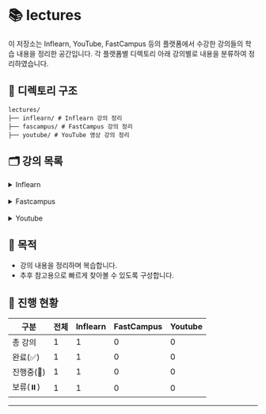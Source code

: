 # 📚 lectures

이 저장소는 Inflearn, YouTube, FastCampus 등의 플랫폼에서 수강한 강의들의 학습 내용을 정리한 공간입니다. 각 플랫폼별 디렉토리 아래 강의별로 내용을 분류하여 정리하였습니다.

## 📁 디렉토리 구조

```plaintext
lectures/
├── inflearn/ # Inflearn 강의 정리
├── fascampus/ # FastCampus 강의 정리
├── youtube/ # YouTube 영상 강의 정리
```

## 🗂️ 강의 목록

<details>
<summary>Inflearn</summary>
<div markdown="1">

이 디렉토리는 [인프런(Inflearn)](https://www.inflearn.com) 플랫폼에서 수강한 강의들을 정리한 공간입니다. 강의별 디렉토리에는 실습 코드, 요약 노트, 참고 링크 등을 포함하고 있습니다.

## 📋 강의 목록

| No | 썸네일                                                                                                                                      | 강의명    | 강사명 | 디렉토리                                                    | 상태   | 비고 |
|----|------------------------------------------------------------------------------------------------------------------------------------------|--------|-----|---------------------------------------------------------|------|----|
| 01 | <img src="https://cdn.inflearn.com/public/courses/327744/cover/de286689-c862-424e-b99d-8407918be912/327744-eng.png?f=avif" width="200"/> | 스프링 배치 | 정수원 | [inflearn-spring-batch](inflearn/inflearn-spring-batch) | ✅ 완료 |    |

</div>
</details>
<br/>
<details>
<summary>Fastcampus</summary>
<div markdown="1">

이 디렉토리는 [패스트캠퍼스(Fastcampus)](https://www.fastcampus.co.kr) 플랫폼에서 수강한 강의들을 정리한 공간입니다. 강의별 디렉토리에는 실습 코드, 요약 노트, 참고 링크 등을
포함하고 있습니다.

## 📋 강의 목록

| No | 썸네일 | 강의명 | 강사명 | 디렉토리 | 상태 | 비고 |
|----|-----|-----|-----|------|----|----|

</div>
</details>
<br/>
<details>
<summary>Youtube</summary>
<div markdown="1">

이 디렉토리는 [유튜브(Youtube)](https://www.youtube.com) 플랫폼에서 수강한 강의들을 정리한 공간입니다. 강의별 디렉토리에는 실습 코드, 요약 노트, 참고 링크 등을 포함하고 있습니다.

## 📋 강의 목록

| No | 썸네일 | 강의명 | 강사명 | 디렉토리 | 상태 | 비고 |
|----|-----|-----|-----|------|----|----|

</div>
</details>

## 📌 목적

- 강의 내용을 정리하며 복습합니다.
- 추후 참고용으로 빠르게 찾아볼 수 있도록 구성합니다.

## 📅 진행 현황

| 구분      | 전체 | Inflearn | FastCampus | Youtube |
|---------|----|----------|------------|---------|
| 총 강의    | 1  | 1        | 0          | 0       |
| 완료(✅)   | 1  | 1        | 0          | 0       |
| 진행중(🔄) | 1  | 1        | 0          | 0       |
| 보류(⏸️)  | 1  | 1        | 0          | 0       |

---
